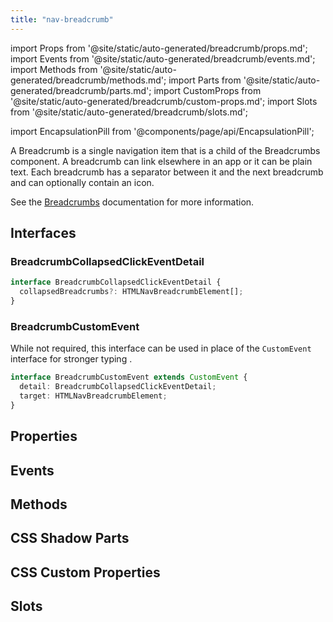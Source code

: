 ```yaml
---
title: "nav-breadcrumb"
---
```

import Props from '@site/static/auto-generated/breadcrumb/props.md';
import Events from '@site/static/auto-generated/breadcrumb/events.md';
import Methods from '@site/static/auto-generated/breadcrumb/methods.md';
import Parts from '@site/static/auto-generated/breadcrumb/parts.md';
import CustomProps from '@site/static/auto-generated/breadcrumb/custom-props.md';
import Slots from '@site/static/auto-generated/breadcrumb/slots.md';

import EncapsulationPill from '@components/page/api/EncapsulationPill';

<EncapsulationPill type="shadow" />


A Breadcrumb is a single navigation item that is a child of the Breadcrumbs component. A breadcrumb can link elsewhere in an app or it can be plain text. Each breadcrumb has a separator between it and the next breadcrumb and can optionally contain an icon.

See the [Breadcrumbs](./breadcrumbs) documentation for more information.

## Interfaces

### BreadcrumbCollapsedClickEventDetail

```typescript
interface BreadcrumbCollapsedClickEventDetail {
  collapsedBreadcrumbs?: HTMLNavBreadcrumbElement[];
}
```

### BreadcrumbCustomEvent

While not required, this interface can be used in place of the `CustomEvent` interface for stronger typing .

```typescript
interface BreadcrumbCustomEvent extends CustomEvent {
  detail: BreadcrumbCollapsedClickEventDetail;
  target: HTMLNavBreadcrumbElement;
}
```




## Properties
<Props />

## Events
<Events />

## Methods
<Methods />

## CSS Shadow Parts
<Parts />

## CSS Custom Properties
<CustomProps />

## Slots
<Slots />
